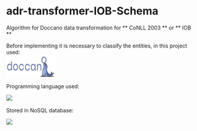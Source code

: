 # adr-transformer-IOB-Schema

Algorithm for Doccano data transformation for ** CoNLL 2003 ** or ** IOB **

Before implementing it is necessary to classify the entities, in this project used: <br/>
<img align="center" alt="MongoDB" height="60" width="130" src="https://raw.githubusercontent.com/doccano/doccano/master/docs/images/logo/doccano.png">

Programming language used:

<a href="https://www.python.org/" target="_blank"><img src="https://img.shields.io/badge/Python-3776AB?style=for-the-badge&logo=python&logoColor=white" target="_blank"></a> 

Stored in NoSQL database:

<a href="https://www.mongodb.com/pt-br" target="_blank"><img src="https://img.shields.io/badge/MongoDB-4EA94B?style=for-the-badge&logo=mongodb&logoColor=white" target="_blank"></a> 

